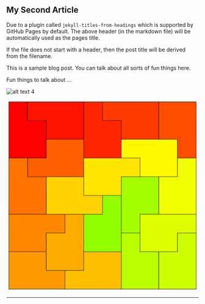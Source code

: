 ## My Second Article

Due to a plugin called `jekyll-titles-from-headings` which is supported by GitHub Pages by default. The above header (in the markdown file) will be automatically used as the pages title.

If the file does not start with a header, then the post title will be derived from the filename.

This is a sample blog post. You can talk about all sorts of fun things here.

Fun things to talk about ...

![alt text 4](../../../assets/images/poly-5-1-1.png "Title")

![alt text 5](/assets/images/poly-5-1-1.png "Title")

---
